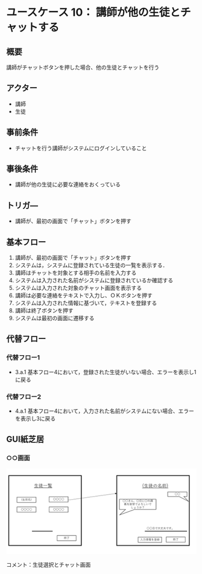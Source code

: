 # ユースケース 10： 講師が他の生徒とチャットする

## 概要
講師がチャットボタンを押した場合、他の生徒とチャットを行う

## アクター
- 講師
- 生徒

## 事前条件
- チャットを行う講師がシステムにログインしていること

## 事後条件
- 講師が他の生徒に必要な連絡をおくっている

## トリガ―
- 講師が、最初の画面で「チャット」ボタンを押す

## 基本フロー
1. 講師が、最初の画面で「チャット」ボタンを押す
2. システムは，システムに登録されている生徒の一覧を表示する．
3. 講師はチャットを対象とする相手の名前を入力する
4. システムは入力された名前がシステムに登録されているか確認する
5. システムは入力された対象のチャット画面を表示する
6. 講師は必要な連絡をテキストで入力し、ＯＫボタンを押す
7. システムは入力された情報に基づいて，テキストを登録する
8. 講師は終了ボタンを押す
9. システムは最初の画面に遷移する

## 代替フロー
### 代替フロー1
- 3.a.1  基本フロー4において，登録された生徒がいない場合、エラーを表示し1に戻る
### 代替フロー2
- 4.a.1  基本フロー4において，入力された名前がシステムにない場合、エラーを表示し3に戻る


## GUI紙芝居
### ○○画面
<img src="./usecase11.png">

コメント：生徒選択とチャット画面


